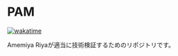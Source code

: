 # PAM

[![wakatime](https://wakatime.com/badge/github/riya-amemiya/pam.svg)](https://wakatime.com/badge/github/riya-amemiya/pam)

Amemiya Riyaが適当に技術検証するためのリポジトリです。
